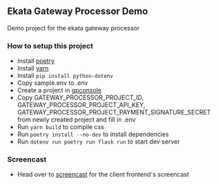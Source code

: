 ## Ekata Gateway Processor Demo

Demo project for the ekata gateway processor

### How to setup this project

- Install [poetry](https://python-poetry.org/)
- Install [yarn](https://yarnpkg.com/)
- Install `pip install python-dotenv`
- Copy sample.env to .env
- Create a project in [gpconsole](https://gpconsole.ekata.io/)
- Copy GATEWAY_PROCESSOR_PROJECT_ID, GATEWAY_PROCESSOR_PROJECT_API_KEY, GATEWAY_PROCESSOR_PROJECT_PAYMENT_SIGNATURE_SECRET from newly created project and fill in .env
- Run `yarn build` to compile css
- Run `poetry install --no-dev` to install dependencies
- Run `dotenv run poetry run flask run` to start dev server

### Screencast

- Head over to [screencast](/screencast) for the client frontend's screencast
